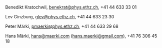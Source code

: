 
Benedikt Kratochwil, benekrat@phys.ethz.ch, +41 44 633 33 01

Lev Ginzburg, glev@phys.ethz.ch, +41 44 633 23 30

Peter Märki, pmaerki@phys.ethz.ch, +41 44 633 29 68

Hans Märki, hans@maerki.com (hans.maerki@gmail.com), +41 76 306 45 18
